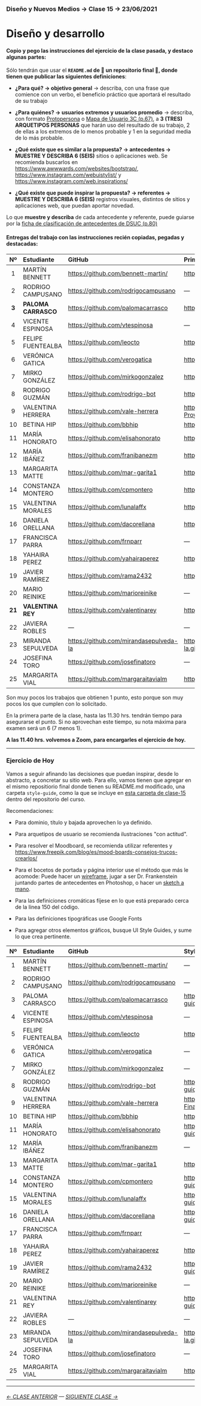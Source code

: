 ### Diseño y Nuevos Medios → Clase 15 → 23/06/2021

# Diseño y desarrollo

#### Copio y pego las instrucciones del ejercicio de la clase pasada, y destaco algunas partes: 

Sólo tendrán que usar el **`README.md` de :rotating_light: un repositorio final :rotating_light:, donde tienen que publicar las siguientes definiciones**: 

- **¿Para qué? → objetivo general** → describa, con una frase que comience con un verbo, el beneficio práctico que aportará el resultado de su trabajo

- **¿Para quiénes? → usuarios extremos y usuarios promedio** → describa, con formato [Protopersona](https://openpracticelibrary.com/practice/proto-persona/) o [Mapa de Usuario 3C (p.67)](http://www.dsuc.cl/pdf/Creando-valor-a-traves-del-Diseno-de-Servicios-DSUC.pdf), a **3 (TRES) ARQUETIPOS PERSONAS** que harán uso del resultado de su trabajo, 2 de ellas a los extremos de lo menos probable y 1 en la seguridad media de lo más probable.

- **¿Qué existe que es similar a la propuesta? → antecedentes → MUESTRE Y DESCRIBA 6 (SEIS)** sitios o aplicaciones web. Se recomienda buscarlos en https://www.awwwards.com/websites/bootstrap/, https://www.instagram.com/webuistylist/ y https://www.instagram.com/web.inspirations/ 

- **¿Qué existe que puede inspirar la propuesta? → referentes → MUESTRE Y DESCRIBA 6 (SEIS)** registros visuales, distintos de sitios y aplicaciones web, que puedan aportar novedad.

Lo que **muestre y describa** de cada antecedente y referente, puede guiarse por la [ficha de clasificación de antecedentes de DSUC (p.80)](http://www.dsuc.cl/pdf/Creando-valor-a-traves-del-Diseno-de-Servicios-DSUC.pdf)

#### Entregas del trabajo con las instrucciones recién copiadas, pegadas y destacadas:

| Nº   | Estudiante      | GitHub    | Primer Avance | Pto. |
|:----:|:----------------|:----------|:-------------------|:----:|
| 1    | MARTÍN BENNETT | https://github.com/bennett-martin/ | https://github.com/bennett-martin/dno-final | 0 |
| 2    | RODRIGO CAMPUSANO | https://github.com/rodrigocampusano | — | 0 |
| **3**  | **PALOMA CARRASCO** | https://github.com/palomacarrasco | https://github.com/PalomaCarrasco/Rart.Studio | **1** |
| 4    | VICENTE ESPINOSA | https://github.com/vtespinosa | — | 0 |
| 5    | FELIPE FUENTEALBA | https://github.com/leocto | https://github.com/LeOcto/MOCHA | 0 |
| 6    | VERÓNICA GATICA | https://github.com/verogatica | https://github.com/Verogatica/examen_dno037 | 0 |
| 7    | MIRKO GONZÁLEZ | https://github.com/mirkogonzalez | https://github.com/MirkoGonzalez/ProyectoFinal | 0 | 
| 8    | RODRIGO GUZMÁN | https://github.com/rodrigo-bot | https://github.com/rodrigo-bot/portafolioFinal | 0 |
| 9    | VALENTINA HERRERA | https://github.com/vale-herrera | https://github.com/vale-herrera/dno037-Proyecto-Final | 0 |
| 10   | BETINA HIP | https://github.com/bbhip | https://github.com/bbhip/portafolio-final | 0 |  
| 11   | MARÍA HONORATO | https://github.com/elisahonorato | https://github.com/elisahonorato/ProyectoFinal | 0 |
| 12   | MARÍA IBÁÑEZ | https://github.com/franibanezm | https://github.com/franibanezm/examen | 0 | 
| 13   | MARGARITA MATTE | https://github.com/mar-garita1 | https://github.com/Mar-garita1/Final | 0 |
| 14   | CONSTANZA MONTERO | https://github.com/cpmontero | https://github.com/cpmontero/vivero_kullay | 0 |
| 15  | VALENTINA MORALES | https://github.com/lunalaffx | https://github.com/Lunalaffx/DNO037-final | **1** |
| 16   | DANIELA ORELLANA | https://github.com/dacorellana | https://github.com/dacorellana/Biodesign-web/ | 0 |
| 17   | FRANCISCA PARRA | https://github.com/frnparr | — | 0 |
| 18   | YAHAIRA PEREZ | https://github.com/yahairaperez | https://github.com/YahairaPerez/baran | 0 |
| 19   | JAVIER RAMÍREZ | https://github.com/rama2432 | https://github.com/Rama2432/DNO-final | 0 |
| 20   | MARIO REINIKE | https://github.com/marioreinike | — | — |
| **21** | **VALENTINA REY** | https://github.com/valentinarey | https://github.com/ValentinaRey/sequoia_fruits | **1** |
| 22   | JAVIERA ROBLES | — | — | 0 |
| 23   | MIRANDA SEPULVEDA | https://github.com/mirandasepulveda-la | https://mirandasepulveda-la.github.io/Portafolio_FINAL | 0 |
| 24   | JOSEFINA TORO | https://github.com/josefinatoro | — | 0 |
| 25   | MARGARITA VIAL | https://github.com/margaraitavialm | https://github.com/margaraitavialm/Final | 0 |

Son muy pocos los trabajos que obtienen 1 punto, esto porque son muy pocos los que cumplen con lo solicitado. 

En la primera parte de la clase, hasta las 11.30 hrs. tendrán tiempo para asegurarse el punto. Si no aprovechan este tiempo, su nota máxima para examen será un 6 (7 menos 1).

**A las 11.40 hrs. volvemos a Zoom, para encargarles el ejercicio de hoy.**

- - - - - - - - - - - - - - - - - 

### Ejercicio de Hoy

Vamos a seguir afinando las decisiones que puedan inspirar, desde lo abstracto, a concretar su sitio web. Para ello, vamos tienen que agregar en el mismo repositiorio final donde tienen su README.md modificado, una carpeta `style-guide`, como la que se incluye en [esta carpeta de clase-15](https://profesorfaco.github.io/dno037-2021/clase-15/style-guide/) dentro del repositorio del curso.

Recomendaciones: 

- Para dominio, título y bajada aprovechen lo ya definido. 

- Para arquetipos de usuario se recomienda ilustraciones "con actitud". 

- Para resolver el Moodboard, se recomienda utilizar referentes y https://www.freepik.com/blog/es/mood-boards-consejos-trucos-crearlos/

- Para el bocetos de portada y página interior use el método que más le acomode: Puede hacer un [wireframe](https://wireframe.cc/), jugar a ser Dr. Frankenstein juntando partes de antecedentes en Photoshop, o hacer un [sketch a mano](https://www.pinterest.cl/uistencils/ui-sketches/).

- Para las definiciones cromáticas fíjese en lo que está preparado cerca de la línea 150 del código. 

- Para las definiciones tipográficas use Google Fonts

- Para agregar otros elementos gráficos, busque UI Style Guides, y sume lo que crea pertinente. 

| Nº   | Estudiante      | GitHub    | StyleGuide | Pto. |
|:----:|:----------------|:----------|:-------------------|:----:|
| 1    | MARTÍN BENNETT | https://github.com/bennett-martin/ | — | P |
| 2    | RODRIGO CAMPUSANO | https://github.com/rodrigocampusano | — | P |
| 3    | PALOMA CARRASCO | https://github.com/palomacarrasco | https://palomacarrasco.github.io/Rart.Studio/style-guide/ | P |
| 4    | VICENTE ESPINOSA | https://github.com/vtespinosa | — | P |
| 5    | FELIPE FUENTEALBA | https://github.com/leocto | https://leocto.github.io/MOCHA/style-guide | P |
| 6    | VERÓNICA GATICA | https://github.com/verogatica | — | P |
| 7    | MIRKO GONZÁLEZ | https://github.com/mirkogonzalez | — | P |
| 8    | RODRIGO GUZMÁN | https://github.com/rodrigo-bot | https://rodrigo-bot.github.io/portafolioFinal/style-guide/ | P |
| 9    | VALENTINA HERRERA | https://github.com/vale-herrera | https://vale-herrera.github.io/dno037-Proyecto-Final/style-guide/ | P |
| 10   | BETINA HIP | https://github.com/bbhip | https://bbhip.github.io/portafolio-final/style-guide | P |  
| 11   | MARÍA HONORATO | https://github.com/elisahonorato | https://elisahonorato.github.io/ProyectoFinal/style-guide/ | P |
| 12   | MARÍA IBÁÑEZ | https://github.com/franibanezm | — | P |
| 13   | MARGARITA MATTE | https://github.com/mar-garita1 | https://mar-garita1.github.io/Final/style-guide/ | P |
| 14   | CONSTANZA MONTERO | https://github.com/cpmontero | https://cpmontero.github.io/vivero_kullay/style-guide | P |
| 15   | VALENTINA MORALES | https://github.com/lunalaffx | https://lunalaffx.github.io/DNO037-final/style-guide/ | P |
| 16   | DANIELA ORELLANA | https://github.com/dacorellana | https://dacorellana.github.io/Biodesign-web/style-guide/ | P |
| 17   | FRANCISCA PARRA | https://github.com/frnparr | — | P |
| 18   | YAHAIRA PEREZ | https://github.com/yahairaperez | https://yahairaperez.github.io/baran/style-guide/ | P |
| 19   | JAVIER RAMÍREZ | https://github.com/rama2432 | https://rama2432.github.io/DNO-final/style-guide/ | P |
| 20   | MARIO REINIKE | https://github.com/marioreinike | — | P |
| 21   | VALENTINA REY | https://github.com/valentinarey | https://valentinarey.github.io/sequoia_fruits/style-guide/ | P |
| 22   | JAVIERA ROBLES | — | — | 0 |
| 23   | MIRANDA SEPULVEDA | https://github.com/mirandasepulveda-la | https://mirandasepulveda-la.github.io/Portafolio_FINAL/style-guide/ | P |
| 24   | JOSEFINA TORO | https://github.com/josefinatoro | — | P |
| 25   | MARGARITA VIAL | https://github.com/margaraitavialm | https://margaraitavialm.github.io/Final/style-guide | P |



- - - - - - - 

###### [← CLASE ANTERIOR](https://github.com/profesorfaco/dno037-2021/tree/main/clase-14) — [SIGUIENTE CLASE →](https://github.com/profesorfaco/dno037-2021/tree/main/clase-16)
